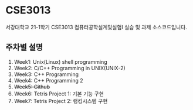 # CSE3013
서강대학교 21-1학기 CSE3013 컴퓨터공학설계및실험I 실습 및 과제 소스코드입니다.  
## 주차별 설명
1. Week1: Unix(Linux) shell programming
2. Week2: C/C++ Programming in UNIX(UNIX-2)
3. Week3: C++ Programming
4. Week4: C++ Programming 2
5. ~~Week5: Github~~
6. Week6: Tetris Project 1: 기본 기능 구현
7. Week7: Tetris Project 2: 랭킹시스템 구현
